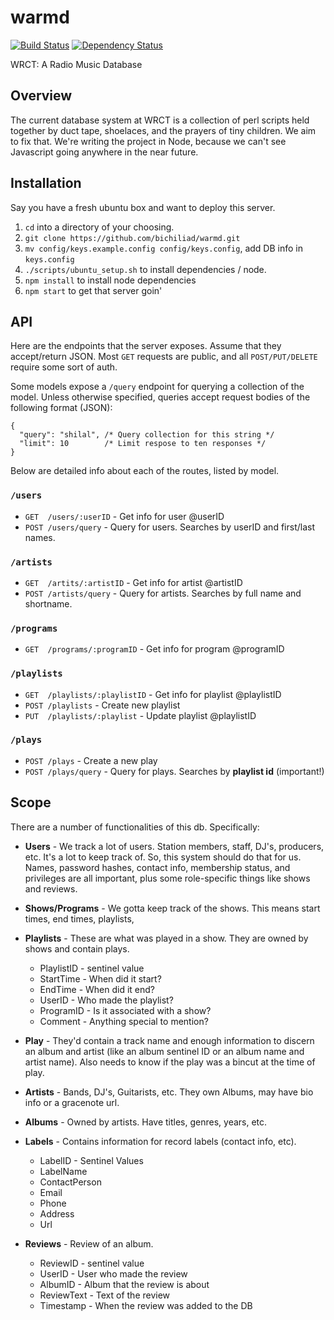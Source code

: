 warmd
=====

[![Build Status](https://travis-ci.org/bichiliad/warmd.svg?branch=master)](https://travis-ci.org/bichiliad/warmd)
[![Dependency Status](https://gemnasium.com/bichiliad/warmd.svg)](https://gemnasium.com/bichiliad/warmd)

WRCT: A Radio Music Database


Overview
--------
The current database system at WRCT is a collection of perl scripts held together by duct tape, shoelaces, and the prayers of tiny children.
We aim to fix that. We're writing the project in Node, because we can't see Javascript going anywhere in the near future.


Installation
------------

Say you have a fresh ubuntu box and want to deploy this server.

1. ```cd``` into a directory of your choosing.
2. ```git clone https://github.com/bichiliad/warmd.git```
3. ```mv config/keys.example.config config/keys.config```, add DB info in ```keys.config```
4. ```./scripts/ubuntu_setup.sh``` to install dependencies / node.
5. ```npm install``` to install node dependencies
6. ```npm start``` to get that server goin'


API
---

Here are the endpoints that the server exposes. Assume that they accept/return JSON.
Most ```GET``` requests are public, and all ```POST/PUT/DELETE``` require some sort of auth.

Some models expose a ```/query``` endpoint for querying a collection of the model.
Unless otherwise specified, queries accept request bodies of the following format (JSON):

```
{
  "query": "shilal", /* Query collection for this string */
  "limit": 10        /* Limit respose to ten responses */
}
```

Below are detailed info about each of the routes, listed by model.

### ```/users```

 * ```GET  /users/:userID``` - Get info for user @userID
 * ```POST /users/query``` - Query for users. Searches by userID and first/last names.

### ```/artists```

 * ```GET  /artits/:artistID``` - Get info for artist @artistID
 * ```POST /artists/query``` - Query for artists. Searches by full name and shortname.

### ```/programs```

 * ```GET  /programs/:programID``` - Get info for program @programID

### ```/playlists```

 * ```GET  /playlists/:playlistID``` - Get info for playlist @playlistID
 * ```POST /playlists``` - Create new playlist
 * ```PUT  /playlists/:playlist``` - Update playlist @playlistID

### ```/plays```

 * ```POST /plays``` - Create a new play
 * ```POST /plays/query``` - Query for plays. Searches by **playlist id** (important!)

Scope
-----
There are a number of functionalities of this db. Specifically:


 * **Users** - We track a lot of users. Station members, staff, DJ's, producers, etc. It's a lot to keep track of. So, this system should do that for us. Names, password hashes, contact info, membership status, and privileges are all important, plus some role-specific things like shows and reviews.

 * **Shows/Programs** - We gotta keep track of the shows. This means start times, end times, playlists,

 * **Playlists** - These are what was played in a show. They are owned by shows and contain plays.
     * PlaylistID - sentinel value
     * StartTime - When did it start?
     * EndTime - When did it end?
     * UserID - Who made the playlist?
     * ProgramID - Is it associated with a show?
     * Comment - Anything special to mention?

 * **Play** - They'd contain a track name and enough information to discern an album and artist (like an album sentinel ID or an album name and artist name). Also needs to know if the play was a bincut at the time of play.

 * **Artists** - Bands, DJ's, Guitarists, etc. They own Albums, may have bio info or a gracenote url.

 * **Albums** - Owned by artists. Have titles, genres, years, etc.

 * **Labels** - Contains information for record labels (contact info, etc).
     * LabelID - Sentinel Values
     * LabelName
     * ContactPerson
     * Email
     * Phone
     * Address
     * Url

 * **Reviews** - Review of an album.
     * ReviewID - sentinel value
     * UserID - User who made the review
     * AlbumID - Album that the review is about
     * ReviewText - Text of the review
     * Timestamp - When the review was added to the DB
